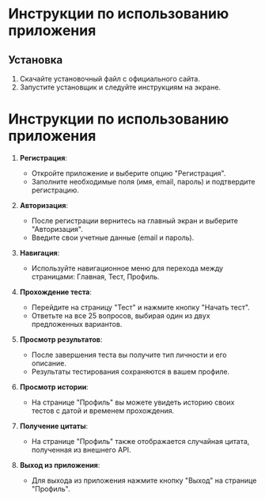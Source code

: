 # Инструкции по использованию приложения

## Установка

1. Скачайте установочный файл с официального сайта.
2. Запустите установщик и следуйте инструкциям на экране.

# Инструкции по использованию приложения

1. **Регистрация**:
   - Откройте приложение и выберите опцию "Регистрация".
   - Заполните необходимые поля (имя, email, пароль) и подтвердите регистрацию.

2. **Авторизация**:
   - После регистрации вернитесь на главный экран и выберите "Авторизация".
   - Введите свои учетные данные (email и пароль).

3. **Навигация**:
   - Используйте навигационное меню для перехода между страницами: Главная, Тест, Профиль.

4. **Прохождение теста**:
   - Перейдите на страницу "Тест" и нажмите кнопку "Начать тест".
   - Ответьте на все 25 вопросов, выбирая один из двух предложенных вариантов.

5. **Просмотр результатов**:
   - После завершения теста вы получите тип личности и его описание.
   - Результаты тестирования сохраняются в вашем профиле.

6. **Просмотр истории**:
   - На странице "Профиль" вы можете увидеть историю своих тестов с датой и временем прохождения.

7. **Получение цитаты**:
   - На странице "Профиль" также отображается случайная цитата, полученная из внешнего API.

8. **Выход из приложения**:
   - Для выхода из приложения нажмите кнопку "Выход" на странице "Профиль".
